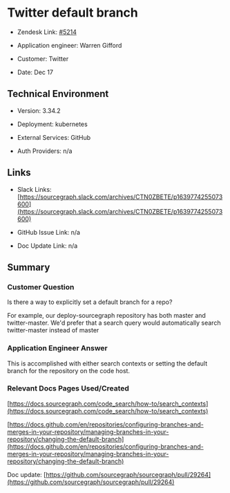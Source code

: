 

# Twitter default branch <!-- Ticket Title  Hint: include keywords to make it searchable -->



- Zendesk Link: [#5214](https://sourcegraph.zendesk.com/agent/tickets/5214)

- Application engineer: Warren Gifford

- Customer: Twitter <!-- Redact if this contains personally identifying information -->

- Date: Dec 17


<!-- Data populated from integration, speak to Ben Gordon or Michael Bali if not working -->

<!-- During Internal team trial, fill missing data manually (we are waiting for all data to sync) -->



## Technical Environment

- Version: 3.34.2​

- Deployment: kubernetes

- External Services: GitHub

- Auth Providers: n/a





## Links
<!-- Data for application engineer manual entry -->
- Slack Links: [https://sourcegraph.slack.com/archives/CTN0ZBETE/p1639774255073600](https://sourcegraph.slack.com/archives/CTN0ZBETE/p1639774255073600)

- GitHub Issue Link: n/a

- Doc Update Link: n/a



## Summary

### Customer Question



Is there a way to explicitly set a default branch for a repo?



For example, our deploy-sourcegraph repository has both master and twitter-master. We'd prefer that a search query would automatically search twitter-master instead of master

### Application Engineer Answer



This is accomplished with either search contexts or setting the default branch for the repository on the code host. 



### Relevant Docs Pages Used/Created

[https://docs.sourcegraph.com/code_search/how-to/search_contexts](https://docs.sourcegraph.com/code_search/how-to/search_contexts)

[https://docs.github.com/en/repositories/configuring-branches-and-merges-in-your-repository/managing-branches-in-your-repository/changing-the-default-branch](https://docs.github.com/en/repositories/configuring-branches-and-merges-in-your-repository/managing-branches-in-your-repository/changing-the-default-branch)

Doc update: [https://github.com/sourcegraph/sourcegraph/pull/29264](https://github.com/sourcegraph/sourcegraph/pull/29264)



<!-- Once complete, upload a copy to https://github.com/sourcegraph/support-tools-internal/tree/main/resolved-tickets as a .md file -->
<!-- Name the file 5214.md -->
